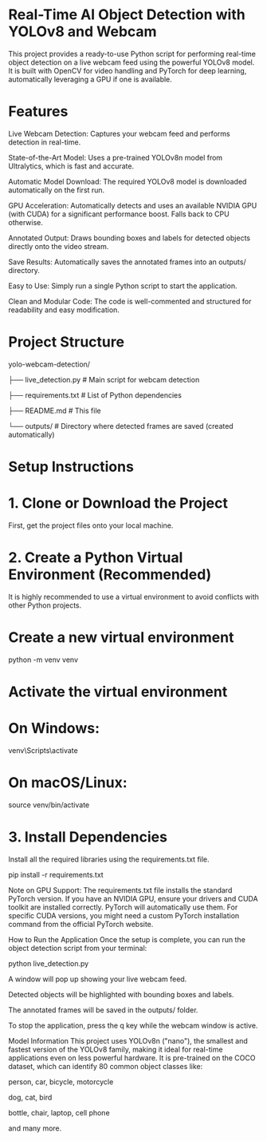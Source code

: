 # Real-Time AI Object Detection with YOLOv8 and Webcam
This project provides a ready-to-use Python script for performing real-time object detection on a live webcam feed using the powerful YOLOv8 model. It is built with OpenCV for video handling and PyTorch for deep learning, automatically leveraging a GPU if one is available.

# Features
Live Webcam Detection: Captures your webcam feed and performs detection in real-time.

State-of-the-Art Model: Uses a pre-trained YOLOv8n model from Ultralytics, which is fast and accurate.

Automatic Model Download: The required YOLOv8 model is downloaded automatically on the first run.

GPU Acceleration: Automatically detects and uses an available NVIDIA GPU (with CUDA) for a significant performance boost. Falls back to CPU otherwise.

Annotated Output: Draws bounding boxes and labels for detected objects directly onto the video stream.

Save Results: Automatically saves the annotated frames into an outputs/ directory.

Easy to Use: Simply run a single Python script to start the application.

Clean and Modular Code: The code is well-commented and structured for readability and easy modification.

# Project Structure
yolo-webcam-detection/

├── live_detection.py     # Main script for webcam detection

├── requirements.txt      # List of Python dependencies

├── README.md             # This file

└── outputs/              # Directory where detected frames are saved (created automatically)

# Setup Instructions
# 1. Clone or Download the Project
First, get the project files onto your local machine.

# 2. Create a Python Virtual Environment (Recommended)
It is highly recommended to use a virtual environment to avoid conflicts with other Python projects.

# Create a new virtual environment
python -m venv venv

# Activate the virtual environment
# On Windows:
venv\Scripts\activate
# On macOS/Linux:
source venv/bin/activate

# 3. Install Dependencies
Install all the required libraries using the requirements.txt file.

pip install -r requirements.txt

Note on GPU Support: The requirements.txt file installs the standard PyTorch version. If you have an NVIDIA GPU, ensure your drivers and CUDA toolkit are installed correctly. PyTorch will automatically use them. For specific CUDA versions, you might need a custom PyTorch installation command from the official PyTorch website.

How to Run the Application
Once the setup is complete, you can run the object detection script from your terminal:

python live_detection.py

A window will pop up showing your live webcam feed.

Detected objects will be highlighted with bounding boxes and labels.

The annotated frames will be saved in the outputs/ folder.

To stop the application, press the q key while the webcam window is active.

Model Information
This project uses YOLOv8n ("nano"), the smallest and fastest version of the YOLOv8 family, making it ideal for real-time applications even on less powerful hardware. It is pre-trained on the COCO dataset, which can identify 80 common object classes like:

person, car, bicycle, motorcycle

dog, cat, bird

bottle, chair, laptop, cell phone

and many more.
